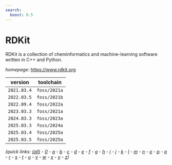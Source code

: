 ```yaml
---
search:
  boost: 0.5
---
```

# RDKit

RDKit is a collection of cheminformatics and machine-learning software written in C++ and Python.

*homepage*: <https://www.rdkit.org>

version | toolchain
--------|----------
``2021.03.4`` | ``foss/2021a``
``2022.03.5`` | ``foss/2021b``
``2022.09.4`` | ``foss/2022a``
``2023.03.3`` | ``foss/2021a``
``2024.03.3`` | ``foss/2023a``
``2025.03.3`` | ``foss/2024a``
``2025.03.4`` | ``foss/2025a``
``2025.03.5`` | ``foss/2025a``


*(quick links: [(all)](../index.md) - [0](../0/index.md) - [a](../a/index.md) - [b](../b/index.md) - [c](../c/index.md) - [d](../d/index.md) - [e](../e/index.md) - [f](../f/index.md) - [g](../g/index.md) - [h](../h/index.md) - [i](../i/index.md) - [j](../j/index.md) - [k](../k/index.md) - [l](../l/index.md) - [m](../m/index.md) - [n](../n/index.md) - [o](../o/index.md) - [p](../p/index.md) - [q](../q/index.md) - [r](../r/index.md) - [s](../s/index.md) - [t](../t/index.md) - [u](../u/index.md) - [v](../v/index.md) - [w](../w/index.md) - [x](../x/index.md) - [y](../y/index.md) - [z](../z/index.md))*

